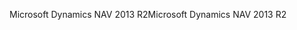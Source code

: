 <span data-ttu-id="c1c4e-101">Microsoft Dynamics NAV 2013 R2</span><span class="sxs-lookup"><span data-stu-id="c1c4e-101">Microsoft Dynamics NAV 2013 R2</span></span>